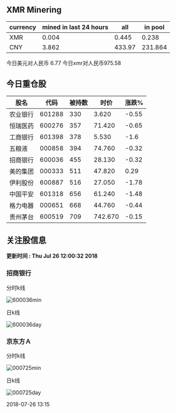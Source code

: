 ## XMR Minering

|currency|mined in last 24 hours|all|in pool|
|---|---|---|---|
|XMR|0.004|0.445|0.238|
|CNY|3.862|433.97|231.864|

今日美元对人民币 6.77	今日xmr对人民币975.58


## 今日重仓股 

|股名|代码|被持数|时价|涨跌%|
|---|---|---|---|---|
|农业银行|601288|330|3.620|-0.55|
|恒瑞医药|600276|357|71.420|-0.65|
|工商银行|601398|378|5.530|-1.6|
|五粮液|000858|394|74.760|-0.32|
|招商银行|600036|455|28.130|-0.32|
|美的集团|000333|511|47.820|0.29|
|伊利股份|600887|516|27.050|-1.78|
|中国平安|601318|656|61.240|-1.48|
|格力电器|000651|668|44.760|-0.44|
|贵州茅台|600519|709|742.670|-0.15|

## 关注股信息
**更新时间 : Thu Jul 26 12:00:32 2018**
### 招商银行 
分时k线

![600036min](http://image.sinajs.cn/newchart/min/n/sh600036.gif)

日k线

![600036day](http://image.sinajs.cn/newchart/daily/n/sh600036.gif)

### 京东方Ａ 
分时k线

![000725min](http://image.sinajs.cn/newchart/min/n/sz000725.gif)

日k线

![000725day](http://image.sinajs.cn/newchart/daily/n/sz000725.gif)

2018-07-26 13:15